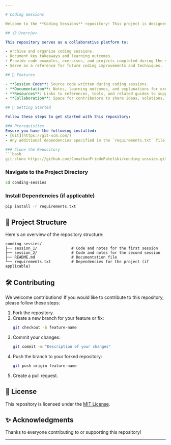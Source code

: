 ```yaml
---

# Coding Sessions

Welcome to the **Coding Sessions** repository! This project is designed to document, organize, and share the coding activities, sessions, and related exercises undertaken during development practice.

## 📋 Overview

This repository serves as a collaborative platform to:

- Archive and organize coding sessions.
- Document key takeaways and learning outcomes.
- Provide code examples, exercises, and projects completed during the sessions.
- Serve as a reference for future coding improvements and techniques.

## 🔧 Features

- **Session Code**: Source code written during coding sessions.
- **Documentation**: Notes, learning outcomes, and explanations for exercises or problems solved.
- **Resources**: Links to references, tools, and related guides to support learning.
- **Collaboration**: Space for contributors to share ideas, solutions, and improvements.

## 🚀 Getting Started

Follow these steps to get started with this repository:

### Prerequisites
Ensure you have the following installed:
- [Git](https://git-scm.com/)
- Any additional dependencies specified in the `requirements.txt` file (if present).

### Clone the Repository
```bash
git clone https://github.com/JonathanFriedePatelski/conding-sessies.git
```

### Navigate to the Project Directory
```bash
cd conding-sessies
```

### Install Dependencies (if applicable)
```bash
pip install -r requirements.txt
```

## 📁 Project Structure

Here's an overview of the repository structure:

```
conding-sessies/
├── session_1/               # Code and notes for the first session
├── session_2/               # Code and notes for the second session
├── README.md                # Documentation file
└── requirements.txt         # Dependencies for the project (if applicable)
```

## 🛠️ Contributing

We welcome contributions! If you would like to contribute to this repository, please follow these steps:

1. Fork the repository.
2. Create a new branch for your feature or fix:
   ```bash
   git checkout -b feature-name
   ```
3. Commit your changes:
   ```bash
   git commit -m "Description of your changes"
   ```
4. Push the branch to your forked repository:
   ```bash
   git push origin feature-name
   ```
5. Create a pull request.

## 📜 License

This repository is licensed under the [MIT License](LICENSE).

## ✨ Acknowledgments

Thanks to everyone contributing to or supporting this repository! 

---
```

